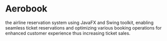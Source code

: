 # Aerobook
the airline reservation system using JavaFX and Swing toolkit, enabling seamless ticket reservations and optimizing various booking operations for enhanced customer experience thus increasing ticket sales. 
